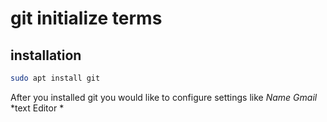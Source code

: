 # git initialize terms

## installation 
```bash
sudo apt install git
```
After you installed git you would like to configure settings like *Name* *Gmail* *text Editor *

